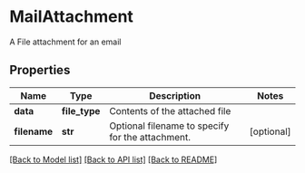 # MailAttachment

A File attachment for an email

## Properties
Name | Type | Description | Notes
------------ | ------------- | ------------- | -------------
**data** | **file_type** | Contents of the attached file | 
**filename** | **str** | Optional filename to specify for the attachment. | [optional] 

[[Back to Model list]](../README.md#documentation-for-models) [[Back to API list]](../README.md#documentation-for-api-endpoints) [[Back to README]](../README.md)


